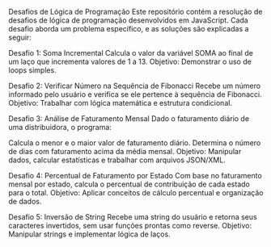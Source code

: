 Desafios de Lógica de Programação
Este repositório contém a resolução de desafios de lógica de programação desenvolvidos em JavaScript. Cada desafio aborda um problema específico, e as soluções são explicadas a seguir:

Desafio 1: Soma Incremental
Calcula o valor da variável SOMA ao final de um laço que incrementa valores de 1 a 13.
Objetivo: Demonstrar o uso de loops simples.

Desafio 2: Verificar Número na Sequência de Fibonacci
Recebe um número informado pelo usuário e verifica se ele pertence à sequência de Fibonacci.
Objetivo: Trabalhar com lógica matemática e estrutura condicional.

Desafio 3: Análise de Faturamento Mensal
Dado o faturamento diário de uma distribuidora, o programa:

Calcula o menor e o maior valor de faturamento diário.
Determina o número de dias com faturamento acima da média mensal.
Objetivo: Manipular dados, calcular estatísticas e trabalhar com arquivos JSON/XML.

Desafio 4: Percentual de Faturamento por Estado
Com base no faturamento mensal por estado, calcula o percentual de contribuição de cada estado para o total.
Objetivo: Aplicar conceitos de cálculo percentual e organização de dados.

Desafio 5: Inversão de String
Recebe uma string do usuário e retorna seus caracteres invertidos, sem usar funções prontas como reverse.
Objetivo: Manipular strings e implementar lógica de laços.

